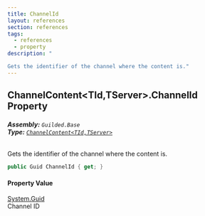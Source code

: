 ```yaml
---
title: ChannelId
layout: references
section: references
tags:
  - references
  - property
description: "

Gets the identifier of the channel where the content is."
---
```


## ChannelContent<TId,TServer>.ChannelId Property
###### **Assembly:** `Guilded.Base`<br/>**Type:** [`ChannelContent<TId,TServer>`](ChannelContent_TId,TServer_.md 'Guilded.Base.Content.ChannelContent<TId,TServer>')

Gets the identifier of the channel where the content is.

```csharp
public Guid ChannelId { get; }
```

#### Property Value
[System.Guid](https://docs.microsoft.com/en-us/dotnet/api/System.Guid 'System.Guid')  
Channel ID